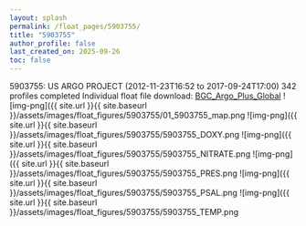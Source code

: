```yaml
---
layout: splash
permalink: /float_pages/5903755/
title: "5903755"
author_profile: false
last_created_on: 2025-09-26
toc: false
---
```

 
5903755: US ARGO PROJECT (2012-11-23T16:52 to 2017-09-24T17:00)
342 profiles completed
Individual float file download: [BGC_Argo_Plus_Global](https://ftp.soest.hawaii.edu/bgc_argo_plus/Individual_Floats/outliers_removed/5903755_Sprof_processed.nc)
![img-png]({{ site.url }}{{ site.baseurl }}/assets/images/float_figures/5903755/01_5903755_map.png
![img-png]({{ site.url }}{{ site.baseurl }}/assets/images/float_figures/5903755/5903755_DOXY.png
![img-png]({{ site.url }}{{ site.baseurl }}/assets/images/float_figures/5903755/5903755_NITRATE.png
![img-png]({{ site.url }}{{ site.baseurl }}/assets/images/float_figures/5903755/5903755_PRES.png
![img-png]({{ site.url }}{{ site.baseurl }}/assets/images/float_figures/5903755/5903755_PSAL.png
![img-png]({{ site.url }}{{ site.baseurl }}/assets/images/float_figures/5903755/5903755_TEMP.png
